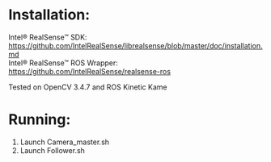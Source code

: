 # Installation:

Intel® RealSense™ SDK: https://github.com/IntelRealSense/librealsense/blob/master/doc/installation.md \
Intel® RealSense™ ROS Wrapper: https://github.com/IntelRealSense/realsense-ros

Tested on OpenCV 3.4.7 and ROS Kinetic Kame

# Running:

1. Launch Camera_master.sh
2. Launch Follower.sh
